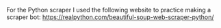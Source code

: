 For the Python scraper I used the following website to practice making a scraper bot: https://realpython.com/beautiful-soup-web-scraper-python/

